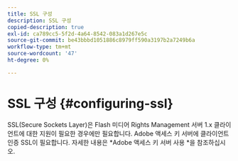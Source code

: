 ```yaml
---
title: SSL 구성
description: SSL 구성
copied-description: true
exl-id: ca789cc5-5f2d-4a64-8542-083a1d267e5c
source-git-commit: be43bbbd1051886c8979ff590a3197b2a7249b6a
workflow-type: tm+mt
source-wordcount: '47'
ht-degree: 0%

---
```


# SSL 구성 {#configuring-ssl}

SSL(Secure Sockets Layer)은 Flash 미디어 Rights Management 서버 1.x 클라이언트에 대한 지원이 필요한 경우에만 필요합니다. Adobe 액세스 키 서버에 클라이언트 인증 SSL이 필요합니다. 자세한 내용은 *Adobe 액세스 키 서버 사용 *을 참조하십시오.
